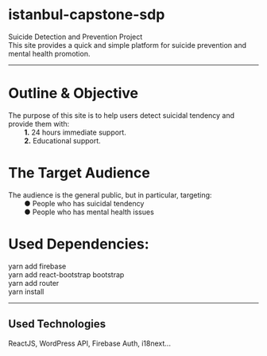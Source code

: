 # istanbul-capstone-sdp

Suicide Detection and Prevention Project<br/>
This site provides a quick and simple platform for suicide prevention and mental health promotion.<hr/>

# Outline & Objective

The purpose of this site is to help users detect suicidal tendency and provide them with:<br/>
&emsp;&emsp; <b>1.</b> 24 hours immediate support.<br/>
&emsp;&emsp; <b>2.</b> Educational support.<br/>

# The Target Audience

The audience is the general public, but in particular, targeting:<br/>
&emsp;&emsp; <b>●</b> People who has suicidal tendency<br/>
&emsp;&emsp; <b>●</b> People who has mental health issues<br/>

# Used Dependencies:

yarn add firebase<br/>
yarn add react-bootstrap bootstrap<br/>
yarn add router<br/>
yarn install<hr/>

## Used Technologies

ReactJS, WordPress API, Firebase Auth, i18next...

